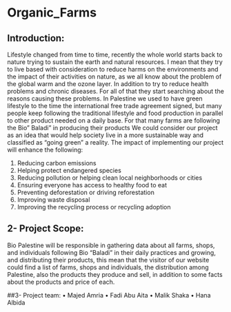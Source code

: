 # Organic_Farms
## Introduction:
Lifestyle changed from time to time, recently the whole world starts back to nature trying to sustain the earth and natural resources.  I mean that they try to live based with consideration to reduce harms on the environments and the impact of their activities on nature, as we all know about the problem of the global warm and the ozone layer. In addition to try to reduce health problems and chronic diseases. For all of that they start searching about the reasons causing these problems. 
In Palestine we used to have green lifestyle to the time the international free trade agreement signed, but many people keep following the traditional lifestyle and food production in parallel to other product needed on a daily base.
 For that many farms are following the Bio” Baladi” in producing their products 
 We could consider our project as an idea that would help society live in a more sustainable way and classified as “going green” a reality. The impact of implementing our project will enhance the following:

1.	Reducing carbon emissions
2.	Helping protect endangered species
3.	Reducing pollution or helping clean local neighborhoods or cities
4.	Ensuring everyone has access to healthy food to eat
5.	Preventing deforestation or driving reforestation
6.	Improving waste disposal
7.	Improving the recycling process or recycling adoption

## 2-	Project Scope:
Bio Palestine will be responsible in gathering data about all farms, shops, and individuals following Bio “Baladi” in their daily practices and growing, and distributing their products, this mean that the visitor of our website could find a list of farms, shops and individuals, the distribution among Palestine, also the products they produce and sell, in addition to some facts about the products and price of each.

##3-	Project team:
•	Majed Amria
•	Fadi Abu Aita
•	Malik Shaka
•	Hana Albida
